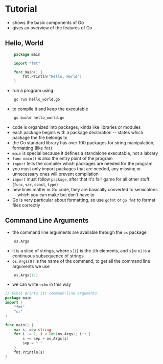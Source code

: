 # Tutorial 

- shows the basic components of Go
- gives an overview of the features of Go

## Hello, World

```go    
    package main

    import "fmt"

    func main() {
        fmt.Println("Hello, World")
    }
```
- run a program using
```bash
    go run hello_world.go
```
- to compile it and keep the executable
```bash
    go build hello_world.go
```
- code is organized into packages, kinda like libraries or modules
- each package begins with a package declaration -- states which package the
file belongs to 
- the Go standard library has over 100 packages for string manipulation,
formatting (like `fmt`)
- `main` is special because it defines a standalone executable, not a labrary
- `func main()` is also the entry point of the program
- `import` tells the compiler which packages are needed for the program
- you must only import packages that are needed, any missing or unnecessary
ones will prevent compilation
- `import` must follow `package`, after that it's fair game for all other stuff
(`func`, `var`, `const`, `type`)
- new lines matter in Go code, they are basically converted to semicolons --
which you can make but don't have to
- Go is very particular about formatting, so use `gofmt` or `go fmt` to format
files correctly

## Command Line Arguments

- the command line arguments are available through the `os` package
```go
    os.Args
```
- it is a slice of strings, where `s[i]` is the `i`th elements, and `s[m:n]` is
a continuous subsequence of strings
- `os.Args[0]` is the name of the command, to get all the command line
arguments we use
```go
    os.Args[1:]
```
- we can write `echo` in this way
```go
// Echo1 prints its command-line arguments.
package main
import (
    "fmt"
    "os"
)

func main() {
    var s, sep string
    for i := 1; i < len(os.Args); i++ {
        s += sep + os.Args[i]
        sep = " "
    }
    fmt.Println(s)
}
```
